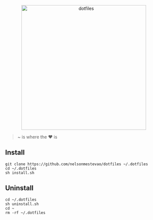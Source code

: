 <div align="center">
  <a target="_blank" href="https://dotfiles.github.io">
    <img src="https://dotfiles.github.io/images/dotfiles-logo.png" alt="dotfiles" width="400px">
  </a>
</div>

> ~ is where the :heart: is

## Install

```shell
git clone https://github.com/nelsonmestevao/dotfiles ~/.dotfiles
cd ~/.dotfiles
sh install.sh
```

## Uninstall

```shell
cd ~/.dotfiles
sh uninstall.sh
cd ~
rm -rf ~/.dotfiles
```
